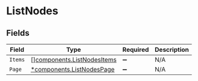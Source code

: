 # ListNodes


## Fields

| Field                                                                    | Type                                                                     | Required                                                                 | Description                                                              |
| ------------------------------------------------------------------------ | ------------------------------------------------------------------------ | ------------------------------------------------------------------------ | ------------------------------------------------------------------------ |
| `Items`                                                                  | [][components.ListNodesItems](../../models/components/listnodesitems.md) | :heavy_minus_sign:                                                       | N/A                                                                      |
| `Page`                                                                   | [*components.ListNodesPage](../../models/components/listnodespage.md)    | :heavy_minus_sign:                                                       | N/A                                                                      |
